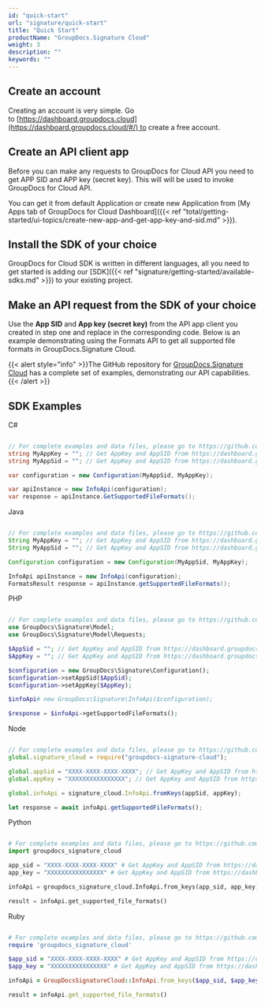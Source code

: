 ```yaml
---
id: "quick-start"
url: "signature/quick-start"
title: "Quick Start"
productName: "GroupDocs.Signature Cloud"
weight: 3
description: ""
keywords: ""
---
```


## Create an account

Creating an account is very simple. Go to [https://dashboard.groupdocs.cloud](https://dashboard.groupdocs.cloud/#/) to create a free account.

## Create an API client app

Before you can make any requests to GroupDocs for Cloud API you need to get APP SID and APP key (secret key). This will will be used to invoke GroupDocs for Cloud API.

You can get it from default Application or create new Application from [My Apps tab of GroupDocs for Cloud Dashboard]({{< ref "total/getting-started/ui-topics/create-new-app-and-get-app-key-and-sid.md" >}}).

## Install the SDK of your choice

GroupDocs for Cloud SDK is written in different languages, all you need to get started is adding our [SDK]({{< ref "signature/getting-started/available-sdks.md" >}}) to your existing project.

## Make an API request from the SDK of your choice

Use the **App SID** and **App key (secret key)** from the API app client you created in step one and replace in the corresponding code. Below is an example demonstrating using the Formats API to get all supported file formats in GroupDocs.Signature Cloud.

{{< alert style="info" >}}The GitHub repository for [GroupDocs.Signature Cloud](https://github.com/groupdocs-signature-cloud) has a complete set of examples, demonstrating our API capabilities.{{< /alert >}}

## SDK Examples

 C#

```csharp

// For complete examples and data files, please go to https://github.com/groupdocs-signature-cloud/groupdocs-signature-cloud-dotnet-samples
string MyAppKey = ""; // Get AppKey and AppSID from https://dashboard.groupdocs.cloud
string MyAppSid = ""; // Get AppKey and AppSID from https://dashboard.groupdocs.cloud

var configuration = new Configuration(MyAppSid, MyAppKey);

var apiInstance = new InfoApi(configuration);
var response = apiInstance.GetSupportedFileFormats();

```

 Java

```java

// For complete examples and data files, please go to https://github.com/groupdocs-signature-cloud/groupdocs-signature-cloud-java-samples
String MyAppKey = ""; // Get AppKey and AppSID from https://dashboard.groupdocs.cloud
String MyAppSid = ""; // Get AppKey and AppSID from https://dashboard.groupdocs.cloud

Configuration configuration = new Configuration(MyAppSid, MyAppKey);

InfoApi apiInstance = new InfoApi(configuration);
FormatsResult response = apiInstance.getSupportedFileFormats();

```

 PHP

```php

// For complete examples and data files, please go to https://github.com/groupdocs-signature-cloud/groupdocs-signature-cloud-php-samples
use GroupDocs\Signature\Model;
use GroupDocs\Signature\Model\Requests;

$AppSid = ""; // Get AppKey and AppSID from https://dashboard.groupdocs.cloud
$AppKey = ""; // Get AppKey and AppSID from https://dashboard.groupdocs.cloud

$configuration = new GroupDocs\Signature\Configuration();
$configuration->setAppSid($AppSid);
$configuration->setAppKey($AppKey);

$infoApi# new GroupDocs\Signature\InfoApi($configuration);

$response = $infoApi->getSupportedFileFormats();

```

 Node

```javascript

// For complete examples and data files, please go to https://github.com/groupdocs-signature-cloud/groupdocs-signature-cloud-node-samples
global.signature_cloud = require("groupdocs-signature-cloud");

global.appSid = "XXXX-XXXX-XXXX-XXXX"; // Get AppKey and AppSID from https://dashboard.groupdocs.cloud
global.appKey = "XXXXXXXXXXXXXXXX"; // Get AppKey and AppSID from https://dashboard.groupdocs.cloud

global.infoApi = signature_cloud.InfoApi.fromKeys(appSid, appKey);

let response = await infoApi.getSupportedFileFormats();

```

 Python

```python

# For complete examples and data files, please go to https://github.com/groupdocs-signature_cloud-cloud/groupdocs-signature_cloud-cloud-python-samples
import groupdocs_signature_cloud

app_sid = "XXXX-XXXX-XXXX-XXXX" # Get AppKey and AppSID from https://dashboard.groupdocs.cloud
app_key = "XXXXXXXXXXXXXXXX" # Get AppKey and AppSID from https://dashboard.groupdocs.cloud

infoApi = groupdocs_signature_cloud.InfoApi.from_keys(app_sid, app_key)

result = infoApi.get_supported_file_formats()

```

 Ruby

```ruby

# For complete examples and data files, please go to https://github.com/groupdocs-signature-cloud/groupdocs-signature-cloud-ruby-samples
require 'groupdocs_signature_cloud'

$app_sid = "XXXX-XXXX-XXXX-XXXX" # Get AppKey and AppSID from https://dashboard.groupdocs.cloud
$app_key = "XXXXXXXXXXXXXXXX" # Get AppKey and AppSID from https://dashboard.groupdocs.cloud

infoApi = GroupDocsSignatureCloud::InfoApi.from_keys($app_sid, $app_key)

result = infoApi.get_supported_file_formats()

```
